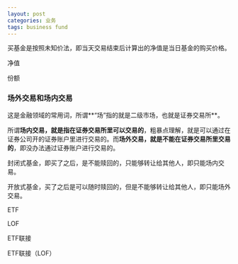 ```yaml
---
layout: post
categories: 业务
tags: business fund
---
```


买基金是按照未知价法，即当天交易结束后计算出的净值是当日基金的购买价格。

净值

份额

### 场外交易和场内交易

这是金融领域的常用词，所谓**“场”指的就是二级市场，也就是证券交易所**。

所谓**场内交易，就是指在证券交易所里可以交易的**，粗暴点理解，就是可以通过在证券公司开的证券账户里进行交易的。而**场外交易，就是不能在证券交易所里交易的**，即没办法通过证券账户进行交易的。



封闭式基金，即买了之后，是不能赎回的，只能够转让给其他人，即只能场内交易。

开放式基金，买了之后是可以随时赎回的，但是不能够转让给其他人，即只能场外交易。



ETF

LOF

ETF联接

ETF联接（LOF）